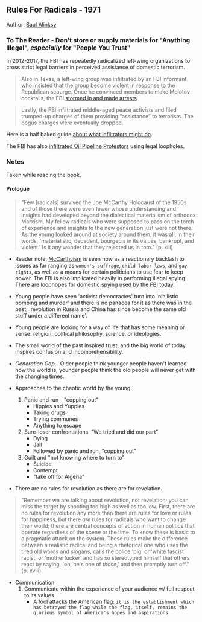 ## Rules For Radicals - 1971

Author: [Saul Alinksy](https://en.wikipedia.org/wiki/Saul_Alinsky)


### To The Reader - Don't store or supply materials for "Anything Illegal", *especially* for "People You Trust"

In 2012-2017, the FBI has repeatedly radicalized left-wing organizations to cross strict legal barriers in perceived assistance of domestic terrorism.  

>Also in Texas, a left-wing group was infiltrated by an FBI informant who insisted that the group become violent in response to the Republican scourge. Once he convinced members to make Molotov cocktails, the FBI [stormed in and made arrests](http://web.archive.org/web/20170203130247/http://www.motherjones.com/politics/2011/08/brandon-darby-anarchist-fbi-terrorism).

>Lastly, the FBI infiltrated middle-aged peace activists and filed trumped-up charges of them providing “assistance” to terrorists. The bogus charges were eventually dropped.

Here is a half baked guide [about what infiltrators might do](http://www.rooshv.com/how-the-fbi-infiltrates-movements-and-what-you-can-do-to-stop-them).

The FBI has also [infiltrated Oil Pipeline Protestors](http://web.archive.org/web/20170202145036/https://shadowproof.com/2017/01/31/fbi-rule-book-reveals-loopholes-infiltrating-groups-protesting-pipelines/) using legal loopholes.


### Notes

Taken while reading the book.


#### Prologue

> "Few [radicals] survived the Joe McCarthy Holocaust of the 1950s and of those there were even fewer whose understanding and insights had developed beyond the dialectical materialism of orthodox Marxism. My fellow radicals who were supposed to pass on the torch of experience and insights to the new generation just were not there. As the young looked around at society around them, it was all, in their words, 'materialistic, decadent, bourgeois in its values, bankrupt, and violent.' Is it any wonder that they rejected us in toto." (p. xiii)

- Reader note: [McCarthyism](https://en.wikipedia.org/wiki/McCarthyism) is seen now as a reactionary backlash to issues as far ranging as `women's suffrage`, `child labor laws`, and `gay rights`, as well as a means for certain politicians to use fear to keep power. The FBI is also implicated heavily in performing illegal spying.  There are loophopes for domestic spying [used by the FBI today](http://web.archive.org/web/20170202180421/https://shadowproof.com/2017/01/31/fbi-rule-book-reveals-loopholes-infiltrating-groups-protesting-pipelines/). 

- Young people have seen 'activist democracies' turn into 'nihilistic bombing and murder' and there is no panacea for it as there was in the past, 'revolution in Russia and China has since become the same old stuff under a different name'.
- Young people are looking for a way of life that has some meaning or sense: religion, political philosophy, science, or ideologies.
- The small world of the past inspired trust, and the big world of today inspires confusion and incomprehensibility.
- *Generation Gap* - Older people think younger people haven't learned how the world is, younger people think the old people will never get with the changing times.
- Approaches to the chaotic world by the young:
    1. Panic and run - "copping out"
        - Hippies and Yuppies
        - Taking drugs
        - Trying communes
        - Anything to escape
    2. Sure-loser confrontations: "We tried and did our part"
        - Dying
        - Jail
        - Followed by panic and run, "copping out"
    3. Guilt and "not knowing where to turn to"
        - Suicide
        - Contempt
        - "take off for Algeria"
- There are no rules for revolution as there are for revelation.

> "Remember we are talking about revolution, not revelation; you can miss the target by shooting too high as well as too low. First, there are no rules for revolution any more than there are rules for love or rules for happiness, but there *are* rules for radicals who want to change their world; there are central concepts of action in human politics that operate regardless of the scene or the time. To know these is basic to a pragmatic attack on the system. These rules make the difference between a realistic radical and being a rhetorical one who uses the tired old words and slogans, calls the police 'pig' or 'white fascist racist' or 'motherfucker' and has so stereotyped himself that others react by saying, 'oh, he's one of *those*,' and then promptly turn off." (p. xviii)

- Communication
    1. Communicate within the experience of your audience w/ full respect to its values
        - A fool attacks the American flag: `it is the establishment which has betrayed the flag while the flag, itself, remains the glorious symbol of America's hopes and aspirations`



